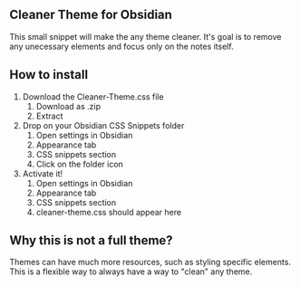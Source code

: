 ## Cleaner Theme for Obsidian

This small snippet will make the any theme cleaner. It's goal is to remove any unecessary elements and focus only on the notes itself. 


## How to install
1. Download the Cleaner-Theme.css file
   1. Download as .zip
   2. Extract
2. Drop on your Obsidian CSS Snippets folder
   1. Open settings in Obsidian
   2. Appearance tab
   3. CSS snippets section
   4. Click on the folder icon
3. Activate it! 
   1. Open settings in Obsidian
   2. Appearance tab
   3. CSS snippets section
   4. cleaner-theme.css should appear here


## Why this is not a full theme?

Themes can have much more resources, such as styling specific elements. This is a flexible way to always have a way to "clean" any theme.